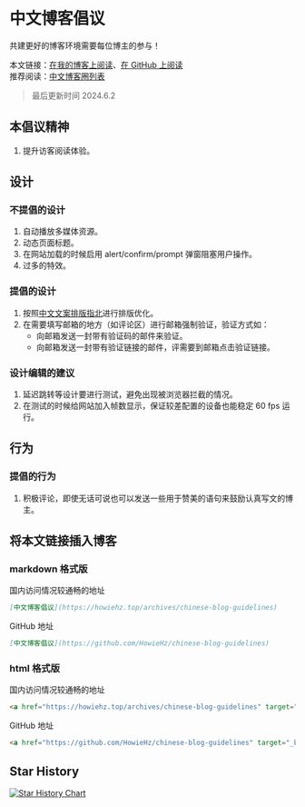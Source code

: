 # 中文博客倡议

共建更好的博客环境需要每位博主的参与！

本文链接：[在我的博客上阅读](https://howiehz.top/archives/chinese-blog-guidelines)、[在 GitHub 上阅读](https://github.com/HowieHz/chinese-blog-guidelines)  
推荐阅读：[中文博客圈列表](https://howiehz.top/archives/chinese-blogosphere-list)

> 最后更新时间 2024.6.2

## 本倡议精神

1. 提升访客阅读体验。

## 设计

### 不提倡的设计

1. 自动播放多媒体资源。
2. 动态页面标题。
3. 在网站加载的时候启用 alert/confirm/prompt 弹窗阻塞用户操作。
4. 过多的特效。

### 提倡的设计

1. 按照[中文文案排版指北](https://github.com/sparanoid/chinese-copywriting-guidelines/)进行排版优化。
2. 在需要填写邮箱的地方（如评论区）进行邮箱强制验证，验证方式如：
   - 向邮箱发送一封带有验证码的邮件来验证。
   - 向邮箱发送一封带有验证链接的邮件，评需要到邮箱点击验证链接。

### 设计编辑的建议

1. 延迟跳转等设计要进行测试，避免出现被浏览器拦截的情况。
2. 在测试的时候给网站加入帧数显示，保证较差配置的设备也能稳定 60 fps 运行。

## 行为

### 提倡的行为

1. 积极评论，即使无话可说也可以发送一些用于赞美的语句来鼓励认真写文的博主。

## 将本文链接插入博客

### markdown 格式版

国内访问情况较通畅的地址

```markdown
[中文博客倡议](https://howiehz.top/archives/chinese-blog-guidelines)
```

GitHub 地址

```markdown
[中文博客倡议](https://github.com/HowieHz/chinese-blog-guidelines)
```

### html 格式版

国内访问情况较通畅的地址

```html
<a href="https://howiehz.top/archives/chinese-blog-guidelines" target="_blank" rel="noopener noreferrer" title="中文博客倡议书">中文博客倡议</a>
```

GitHub 地址

```html
<a href="https://github.com/HowieHz/chinese-blog-guidelines" target="_blank" rel="noopener noreferrer" title="中文博客倡议书">中文博客倡议</a>
```

## Star History

<a href="https://star-history.com/#HowieHz/chinese-blog-guidelines&Date">
 <picture>
   <source media="(prefers-color-scheme: dark)" srcset="https://api.star-history.com/svg?repos=HowieHz/chinese-blog-guidelines&type=Date&theme=dark" />
   <source media="(prefers-color-scheme: light)" srcset="https://api.star-history.com/svg?repos=HowieHz/chinese-blog-guidelines&type=Date" />
   <img alt="Star History Chart" src="https://api.star-history.com/svg?repos=HowieHz/chinese-blog-guidelines&type=Date" />
 </picture>
</a>
